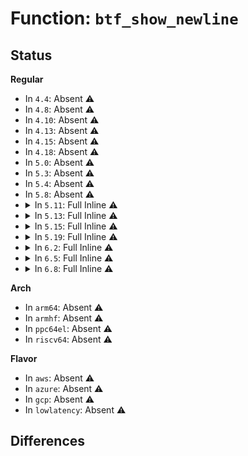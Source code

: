 # Function: <code>btf_show_newline</code>

## Status
<b>Regular</b>
<ul>
<li>
In <code>4.4</code>: Absent ⚠️
</li>
<li>
In <code>4.8</code>: Absent ⚠️
</li>
<li>
In <code>4.10</code>: Absent ⚠️
</li>
<li>
In <code>4.13</code>: Absent ⚠️
</li>
<li>
In <code>4.15</code>: Absent ⚠️
</li>
<li>
In <code>4.18</code>: Absent ⚠️
</li>
<li>
In <code>5.0</code>: Absent ⚠️
</li>
<li>
In <code>5.3</code>: Absent ⚠️
</li>
<li>
In <code>5.4</code>: Absent ⚠️
</li>
<li>
In <code>5.8</code>: Absent ⚠️
</li>
<li>
<details>
<summary>In <code>5.11</code>: Full Inline ⚠️</summary>

**Collision:** Unique Static

**Inline:** Full

**Transformation:** False

**Instances:**

```
In kernel/bpf/btf.c (ffffffff81226570)
Location: kernel/bpf/btf.c:980
Inline: True
Inline callers:
  - kernel/bpf/btf.c:btf_datasec_show
  - kernel/bpf/btf.c:btf_enum_show
  - kernel/bpf/btf.c:btf_enum_show
  - kernel/bpf/btf.c:btf_ptr_show
  - kernel/bpf/btf.c:btf_ptr_show
  - kernel/bpf/btf.c:btf_int_show
  - kernel/bpf/btf.c:btf_int_show
  - kernel/bpf/btf.c:btf_int_show
  - kernel/bpf/btf.c:btf_int_show
  - kernel/bpf/btf.c:btf_int_show
  - kernel/bpf/btf.c:btf_int_show
  - kernel/bpf/btf.c:btf_int_show
  - kernel/bpf/btf.c:btf_int_show
  - kernel/bpf/btf.c:btf_int_show
  - kernel/bpf/btf.c:btf_int128_print
  - kernel/bpf/btf.c:btf_int128_print
  - kernel/bpf/btf.c:btf_show_end_aggr_type
  - kernel/bpf/btf.c:btf_show_start_aggr_type
```
</details>
</li>
<li>
<details>
<summary>In <code>5.13</code>: Full Inline ⚠️</summary>

**Collision:** Unique Static

**Inline:** Full

**Transformation:** False

**Instances:**

```
In kernel/bpf/btf.c (ffffffff8122b070)
Location: kernel/bpf/btf.c:981
Inline: True
Inline callers:
  - kernel/bpf/btf.c:btf_datasec_show
  - kernel/bpf/btf.c:btf_enum_show
  - kernel/bpf/btf.c:btf_enum_show
  - kernel/bpf/btf.c:btf_ptr_show
  - kernel/bpf/btf.c:btf_ptr_show
  - kernel/bpf/btf.c:btf_int_show
  - kernel/bpf/btf.c:btf_int_show
  - kernel/bpf/btf.c:btf_int_show
  - kernel/bpf/btf.c:btf_int_show
  - kernel/bpf/btf.c:btf_int_show
  - kernel/bpf/btf.c:btf_int_show
  - kernel/bpf/btf.c:btf_int_show
  - kernel/bpf/btf.c:btf_int_show
  - kernel/bpf/btf.c:btf_int_show
  - kernel/bpf/btf.c:btf_int128_print
  - kernel/bpf/btf.c:btf_int128_print
  - kernel/bpf/btf.c:btf_show_end_aggr_type
  - kernel/bpf/btf.c:btf_show_start_aggr_type
```
</details>
</li>
<li>
<details>
<summary>In <code>5.15</code>: Full Inline ⚠️</summary>

**Collision:** Unique Static

**Inline:** Full

**Transformation:** False

**Instances:**

```
In kernel/bpf/btf.c (ffffffff81263840)
Location: kernel/bpf/btf.c:981
Inline: True
Inline callers:
  - kernel/bpf/btf.c:btf_datasec_show
  - kernel/bpf/btf.c:btf_enum_show
  - kernel/bpf/btf.c:btf_enum_show
  - kernel/bpf/btf.c:btf_ptr_show
  - kernel/bpf/btf.c:btf_ptr_show
  - kernel/bpf/btf.c:btf_int_show
  - kernel/bpf/btf.c:btf_int_show
  - kernel/bpf/btf.c:btf_int_show
  - kernel/bpf/btf.c:btf_int_show
  - kernel/bpf/btf.c:btf_int_show
  - kernel/bpf/btf.c:btf_int_show
  - kernel/bpf/btf.c:btf_int_show
  - kernel/bpf/btf.c:btf_int_show
  - kernel/bpf/btf.c:btf_int_show
  - kernel/bpf/btf.c:btf_int128_print
  - kernel/bpf/btf.c:btf_int128_print
  - kernel/bpf/btf.c:btf_show_end_aggr_type
  - kernel/bpf/btf.c:btf_show_start_aggr_type
```
</details>
</li>
<li>
<details>
<summary>In <code>5.19</code>: Full Inline ⚠️</summary>

**Collision:** Unique Static

**Inline:** Full

**Transformation:** False

**Instances:**

```
In kernel/bpf/btf.c (ffffffff812afcfa)
Location: kernel/bpf/btf.c:1076
Inline: True
Inline callers:
  - kernel/bpf/btf.c:btf_datasec_show
  - kernel/bpf/btf.c:btf_enum_show
  - kernel/bpf/btf.c:btf_enum_show
  - kernel/bpf/btf.c:btf_ptr_show
  - kernel/bpf/btf.c:btf_ptr_show
  - kernel/bpf/btf.c:btf_int_show
  - kernel/bpf/btf.c:btf_int_show
  - kernel/bpf/btf.c:btf_int_show
  - kernel/bpf/btf.c:btf_int_show
  - kernel/bpf/btf.c:btf_int_show
  - kernel/bpf/btf.c:btf_int_show
  - kernel/bpf/btf.c:btf_int_show
  - kernel/bpf/btf.c:btf_int_show
  - kernel/bpf/btf.c:btf_int_show
  - kernel/bpf/btf.c:btf_int128_print
  - kernel/bpf/btf.c:btf_int128_print
  - kernel/bpf/btf.c:btf_show_end_aggr_type
  - kernel/bpf/btf.c:btf_show_start_aggr_type
```
</details>
</li>
<li>
<details>
<summary>In <code>6.2</code>: Full Inline ⚠️</summary>

**Collision:** Unique Static

**Inline:** Full

**Transformation:** False

**Instances:**

```
In kernel/bpf/btf.c (ffffffff8130faaa)
Location: kernel/bpf/btf.c:1079
Inline: True
Inline callers:
  - kernel/bpf/btf.c:btf_datasec_show
  - kernel/bpf/btf.c:btf_enum64_show
  - kernel/bpf/btf.c:btf_enum64_show
  - kernel/bpf/btf.c:btf_enum64_show
  - kernel/bpf/btf.c:btf_enum_show
  - kernel/bpf/btf.c:btf_enum_show
  - kernel/bpf/btf.c:btf_enum_show
  - kernel/bpf/btf.c:btf_ptr_show
  - kernel/bpf/btf.c:btf_ptr_show
  - kernel/bpf/btf.c:btf_int_show
  - kernel/bpf/btf.c:btf_int_show
  - kernel/bpf/btf.c:btf_int_show
  - kernel/bpf/btf.c:btf_int_show
  - kernel/bpf/btf.c:btf_int_show
  - kernel/bpf/btf.c:btf_int_show
  - kernel/bpf/btf.c:btf_int_show
  - kernel/bpf/btf.c:btf_int_show
  - kernel/bpf/btf.c:btf_int_show
  - kernel/bpf/btf.c:btf_int128_print
  - kernel/bpf/btf.c:btf_int128_print
  - kernel/bpf/btf.c:btf_show_end_aggr_type
  - kernel/bpf/btf.c:btf_show_start_aggr_type
```
</details>
</li>
<li>
<details>
<summary>In <code>6.5</code>: Full Inline ⚠️</summary>

**Collision:** Unique Static

**Inline:** Full

**Transformation:** False

**Instances:**

```
In kernel/bpf/btf.c (ffffffff8133f42a)
Location: kernel/bpf/btf.c:1098
Inline: True
Inline callers:
  - kernel/bpf/btf.c:btf_datasec_show
  - kernel/bpf/btf.c:btf_enum64_show
  - kernel/bpf/btf.c:btf_enum64_show
  - kernel/bpf/btf.c:btf_enum64_show
  - kernel/bpf/btf.c:btf_enum_show
  - kernel/bpf/btf.c:btf_enum_show
  - kernel/bpf/btf.c:btf_enum_show
  - kernel/bpf/btf.c:btf_ptr_show
  - kernel/bpf/btf.c:btf_ptr_show
  - kernel/bpf/btf.c:btf_int_show
  - kernel/bpf/btf.c:btf_int_show
  - kernel/bpf/btf.c:btf_int_show
  - kernel/bpf/btf.c:btf_int_show
  - kernel/bpf/btf.c:btf_int_show
  - kernel/bpf/btf.c:btf_int_show
  - kernel/bpf/btf.c:btf_int_show
  - kernel/bpf/btf.c:btf_int_show
  - kernel/bpf/btf.c:btf_int_show
  - kernel/bpf/btf.c:btf_int128_print
  - kernel/bpf/btf.c:btf_int128_print
  - kernel/bpf/btf.c:btf_show_end_aggr_type
  - kernel/bpf/btf.c:btf_show_start_aggr_type
```
</details>
</li>
<li>
<details>
<summary>In <code>6.8</code>: Full Inline ⚠️</summary>

**Collision:** Unique Static

**Inline:** Full

**Transformation:** False

**Instances:**

```
In kernel/bpf/btf.c (ffffffff8136543a)
Location: kernel/bpf/btf.c:1099
Inline: True
Inline callers:
  - kernel/bpf/btf.c:btf_datasec_show
  - kernel/bpf/btf.c:btf_enum64_show
  - kernel/bpf/btf.c:btf_enum64_show
  - kernel/bpf/btf.c:btf_enum64_show
  - kernel/bpf/btf.c:btf_enum_show
  - kernel/bpf/btf.c:btf_enum_show
  - kernel/bpf/btf.c:btf_enum_show
  - kernel/bpf/btf.c:btf_ptr_show
  - kernel/bpf/btf.c:btf_ptr_show
  - kernel/bpf/btf.c:btf_int_show
  - kernel/bpf/btf.c:btf_int_show
  - kernel/bpf/btf.c:btf_int_show
  - kernel/bpf/btf.c:btf_int_show
  - kernel/bpf/btf.c:btf_int_show
  - kernel/bpf/btf.c:btf_int_show
  - kernel/bpf/btf.c:btf_int_show
  - kernel/bpf/btf.c:btf_int_show
  - kernel/bpf/btf.c:btf_int_show
  - kernel/bpf/btf.c:btf_int128_print
  - kernel/bpf/btf.c:btf_int128_print
  - kernel/bpf/btf.c:btf_show_end_aggr_type
  - kernel/bpf/btf.c:btf_show_start_aggr_type
```
</details>
</li>
</ul>
<b>Arch</b>
<ul>
<li>
In <code>arm64</code>: Absent ⚠️
</li>
<li>
In <code>armhf</code>: Absent ⚠️
</li>
<li>
In <code>ppc64el</code>: Absent ⚠️
</li>
<li>
In <code>riscv64</code>: Absent ⚠️
</li>
</ul>
<b>Flavor</b>
<ul>
<li>
In <code>aws</code>: Absent ⚠️
</li>
<li>
In <code>azure</code>: Absent ⚠️
</li>
<li>
In <code>gcp</code>: Absent ⚠️
</li>
<li>
In <code>lowlatency</code>: Absent ⚠️
</li>
</ul>

## Differences
